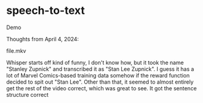 # speech-to-text
Demo

Thoughts from April 4, 2024:

file.mkv

Whisper starts off kind of funny, I don't know how, but it took the name "Stanley Zupnick" and
transcribed it as "Stan Lee Zupnick". I guess it has a lot of Marvel Comics-based training data somehow if
the reward function decided to spit out "Stan Lee". Other than that, it seemed to almost entirely get the rest of the video
correct, which was great to see. It got the sentence structure correct
